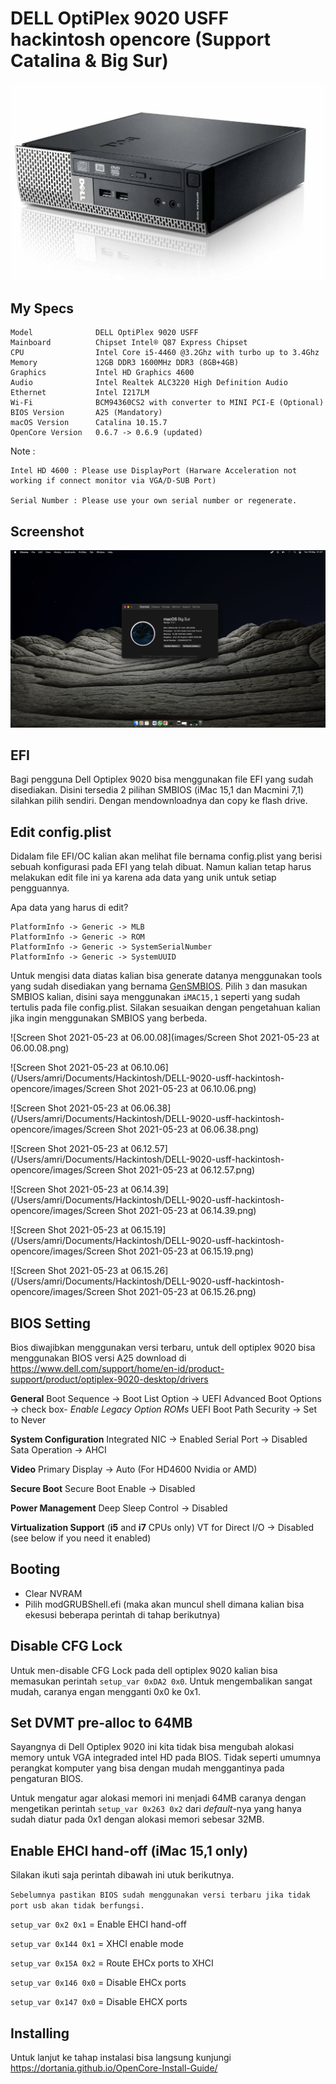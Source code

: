 

# DELL OptiPlex 9020 USFF hackintosh opencore (Support Catalina & Big Sur)

![dell](images/dell.jpeg)

## My Specs

```
Model              DELL OptiPlex 9020 USFF
Mainboard          Chipset Intel® Q87 Express Chipset
CPU                Intel Core i5-4460 @3.2Ghz with turbo up to 3.4Ghz
Memory             12GB DDR3 1600MHz DDR3 (8GB+4GB)
Graphics           Intel HD Graphics 4600
Audio              Intel Realtek ALC3220 High Definition Audio
Ethernet           Intel I217LM
Wi-Fi              BCM94360CS2 with converter to MINI PCI-E (Optional)
BIOS Version       A25 (Mandatory)
macOS Version      Catalina 10.15.7
OpenCore Version   0.6.7 -> 0.6.9 (updated) 
```
Note : 
```
Intel HD 4600 : Please use DisplayPort (Harware Acceleration not working if connect monitor via VGA/D-SUB Port)

Serial Number : Please use your own serial number or regenerate.
```



## Screenshot

![screenshot1](images/screenshot1.png)

## EFI

Bagi pengguna Dell Optiplex 9020 bisa menggunakan file EFI yang sudah disediakan. Disini tersedia 2 pilihan SMBIOS (iMac 15,1 dan Macmini 7,1) silahkan pilih sendiri. Dengan mendownloadnya dan copy ke flash drive.

## Edit config.plist

Didalam file EFI/OC kalian akan melihat file bernama config.plist yang berisi sebuah konfigurasi pada EFI yang telah dibuat. Namun kalian tetap harus melakukan edit file ini ya karena ada data yang unik untuk setiap pengguannya.

Apa data yang harus di edit?

```
PlatformInfo -> Generic -> MLB
PlatformInfo -> Generic -> ROM
PlatformInfo -> Generic -> SystemSerialNumber
PlatformInfo -> Generic -> SystemUUID
```

Untuk mengisi data diatas kalian bisa generate datanya menggunakan tools yang sudah disediakan yang bernama [GenSMBIOS](https://github.com/corpnewt/GenSMBIOS). Pilih `3` dan masukan SMBIOS kalian, disini saya menggunakan `iMAC15,1` seperti yang sudah tertulis pada file config.plist. Silakan sesuaikan dengan pengetahuan kalian jika ingin menggunakan SMBIOS yang berbeda.



![Screen Shot 2021-05-23 at 06.00.08](images/Screen Shot 2021-05-23 at 06.00.08.png)

![Screen Shot 2021-05-23 at 06.10.06](/Users/amri/Documents/Hackintosh/DELL-9020-usff-hackintosh-opencore/images/Screen Shot 2021-05-23 at 06.10.06.png)

![Screen Shot 2021-05-23 at 06.06.38](/Users/amri/Documents/Hackintosh/DELL-9020-usff-hackintosh-opencore/images/Screen Shot 2021-05-23 at 06.06.38.png)

![Screen Shot 2021-05-23 at 06.12.57](/Users/amri/Documents/Hackintosh/DELL-9020-usff-hackintosh-opencore/images/Screen Shot 2021-05-23 at 06.12.57.png)

![Screen Shot 2021-05-23 at 06.14.39](/Users/amri/Documents/Hackintosh/DELL-9020-usff-hackintosh-opencore/images/Screen Shot 2021-05-23 at 06.14.39.png)

![Screen Shot 2021-05-23 at 06.15.19](/Users/amri/Documents/Hackintosh/DELL-9020-usff-hackintosh-opencore/images/Screen Shot 2021-05-23 at 06.15.19.png)

![Screen Shot 2021-05-23 at 06.15.26](/Users/amri/Documents/Hackintosh/DELL-9020-usff-hackintosh-opencore/images/Screen Shot 2021-05-23 at 06.15.26.png)

## BIOS Setting

Bios diwajibkan menggunakan versi terbaru, untuk dell optiplex 9020 bisa menggunakan BIOS versi A25 download di https://www.dell.com/support/home/en-id/product-support/product/optiplex-9020-desktop/drivers

**General**
Boot Sequence -> Boot List Option -> UEFI
Advanced Boot Options -> check box- *Enable Legacy Option ROMs*
UEFI Boot Path Security -> Set to Never

**System Configuration**
Integrated NIC -> Enabled
Serial Port -> Disabled
Sata Operation -> AHCI

**Video**
Primary Display -> Auto (For HD4600 Nvidia or AMD)

**Secure Boot**
Secure Boot Enable -> Disabled

**Power Management**
Deep Sleep Control -> Disabled

**Virtualization Support** (**i5** and **i7** CPUs only)
VT for Direct I/O -> Disabled (see below if you need it enabled)

## Booting

- Clear NVRAM
- Pilih modGRUBShell.efi (maka akan muncul shell dimana kalian bisa ekesusi beberapa perintah di tahap berikutnya)

## Disable CFG Lock

Untuk men-disable CFG Lock pada dell optiplex 9020 kalian bisa memasukan perintah `setup_var 0xDA2 0x0`. Untuk mengembalikan sangat mudah, caranya engan mengganti 0x0 ke 0x1.

## Set DVMT pre-alloc to 64MB

Sayangnya di Dell Optiplex 9020 ini kita tidak bisa mengubah alokasi memory untuk VGA integraded intel HD pada BIOS. Tidak seperti umumnya perangkat komputer yang bisa dengan mudah menggantinya pada pengaturan BIOS.

Untuk mengatur agar alokasi memori ini menjadi 64MB caranya dengan mengetikan perintah `setup_var 0x263 0x2`  dari *default*-nya yang hanya sudah diatur pada 0x1 dengan alokasi memori sebesar 32MB.

## Enable EHCI hand-off (iMac 15,1 only)

Silakan ikuti saja perintah dibawah ini utuk berikutnya. 

`Sebelumnya pastikan BIOS sudah menggunakan versi terbaru jika tidak port usb akan tidak berfungsi.`

`setup_var 0x2 0x1` = Enable EHCI hand-off

`setup_var 0x144 0x1` = XHCI enable mode

`setup_var 0x15A 0x2`	= Route EHCx ports to XHCI

`setup_var 0x146 0x0` = Disable EHCx ports

`setup_var 0x147 0x0`	= Disable EHCX ports

## Installing

Untuk lanjut ke tahap instalasi bisa langsung kunjungi https://dortania.github.io/OpenCore-Install-Guide/
